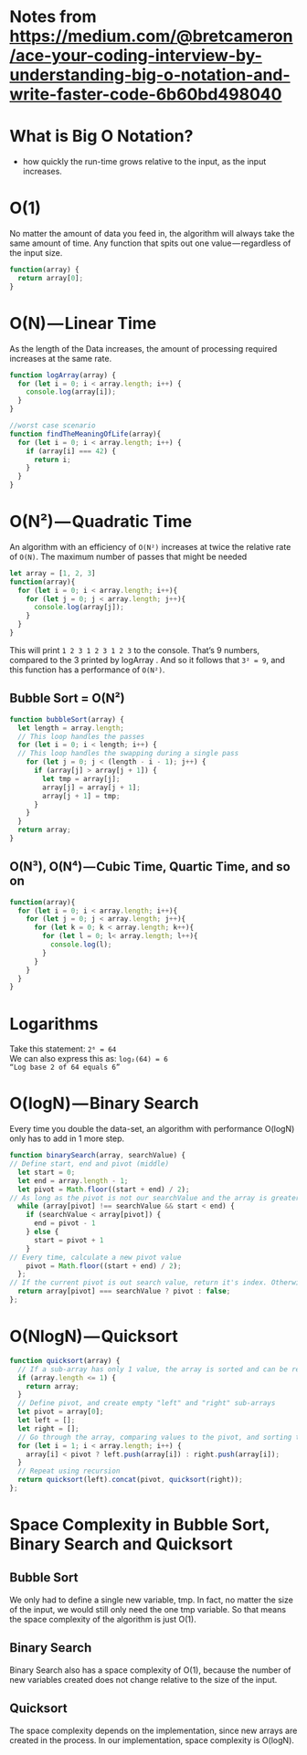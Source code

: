 Notes from https://medium.com/@bretcameron/ace-your-coding-interview-by-understanding-big-o-notation-and-write-faster-code-6b60bd498040
==========================

What is Big O Notation?
==========================

* how quickly the run-time grows relative to the input, as the input increases.

# O(1)

No matter the amount of data you feed in, the algorithm will always take the same amount of time.
Any function that spits out one value — regardless of the input size.

```js
function(array) {
  return array[0];
}
```

# O(N) — Linear Time

As the length of the Data increases, the amount of processing required increases at the same rate.

```js
function logArray(array) {
  for (let i = 0; i < array.length; i++) {
    console.log(array[i]);
  }
}
```

```js
//worst case scenario
function findTheMeaningOfLife(array){
  for (let i = 0; i < array.length; i++) {
    if (array[i] === 42) {
      return i;
    }
  }
}
```

# O(N²) — Quadratic Time

An algorithm with an efficiency of `O(N²)` increases at twice the relative rate of `O(N)`. The maximum number of passes that might be needed

```js
let array = [1, 2, 3]
function(array){
  for (let i = 0; i < array.length; i++){
    for (let j = 0; j < array.length; j++){
      console.log(array[j]);
    }
  }
}
```

This will print `1 2 3 1 2 3 1 2 3` to the console.
That’s 9 numbers, compared to the 3 printed by logArray . And so it follows that `3² = 9`, and this function has a performance of `O(N²)`.

## Bubble Sort =  O(N²)
```js
function bubbleSort(array) {
  let length = array.length;
  // This loop handles the passes
  for (let i = 0; i < length; i++) {
  // This loop handles the swapping during a single pass
    for (let j = 0; j < (length - i - 1); j++) {
      if (array[j] > array[j + 1]) {
        let tmp = array[j];
        array[j] = array[j + 1];
        array[j + 1] = tmp;
      }
    }
  }
  return array;
}
```

## O(N³), O(N⁴) — Cubic Time, Quartic Time, and so on
```js
function(array){
  for (let i = 0; i < array.length; i++){
    for (let j = 0; j < array.length; j++){
      for (let k = 0; k < array.length; k++){
        for (let l = 0; l< array.length; l++){
          console.log(l);
        }
      }
    }
  }
}
```

# Logarithms
Take this statement: `2⁶ = 64`  
We can also express this as: `log₂(64) = 6`  
`“Log base 2 of 64 equals 6”`






# O(logN) — Binary Search
Every time you double the data-set, an algorithm with performance O(logN) only has to add in 1 more step.
```js
function binarySearch(array, searchValue) {
// Define start, end and pivot (middle)
  let start = 0;
  let end = array.length - 1;
  let pivot = Math.floor((start + end) / 2);
// As long as the pivot is not our searchValue and the array is greater than 1, define a new start or end
  while (array[pivot] !== searchValue && start < end) {
    if (searchValue < array[pivot]) {
      end = pivot - 1
    } else {
      start = pivot + 1
    }
// Every time, calculate a new pivot value
    pivot = Math.floor((start + end) / 2);
  };
// If the current pivot is out search value, return it's index. Otherwise, return false.
  return array[pivot] === searchValue ? pivot : false;
};
```

# O(NlogN) — Quicksort
```js
function quicksort(array) {
  // If a sub-array has only 1 value, the array is sorted and can be returned
  if (array.length <= 1) {
    return array;
  }
  // Define pivot, and create empty "left" and "right" sub-arrays
  let pivot = array[0];
  let left = [];
  let right = [];
  // Go through the array, comparing values to the pivot, and sorting them into the "left" and "right" sub-arrays
  for (let i = 1; i < array.length; i++) { 
    array[i] < pivot ? left.push(array[i]) : right.push(array[i]);
  }
  // Repeat using recursion
  return quicksort(left).concat(pivot, quicksort(right));
};
```

# Space Complexity in Bubble Sort, Binary Search and Quicksort

## Bubble Sort
We only had to define a single new variable, tmp. In fact, no matter the size of the input, we would still only need the one tmp variable. So that means the space complexity of the algorithm is just O(1).

## Binary Search
Binary Search also has a space complexity of O(1), because the number of new variables created does not change relative to the size of the input.

## Quicksort
The space complexity depends on the implementation, since new arrays are created in the process. In our implementation, space complexity is O(logN).
